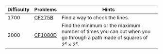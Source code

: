 | Difficulty | Problems | Hints |
| -------- | -------- | -------- |
| 1700 | [CF275B](https://codeforces.com/problemset/problem/275/B) | Find a way to check the lines. |
| 2000 | [CF1080D](https://codeforces.com/problemset/problem/1080/D) | Find the minimum or the maximum number of times you can cut when you go through a path made of squares of $2^x\times 2^x$. |